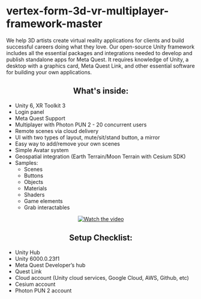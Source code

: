 # vertex-form-3d-vr-multiplayer-framework-master
We help 3D artists create virtual reality applications for clients and build successful careers doing what they love. Our open-source Unity framework includes all the essential packages and integrations needed to develop and publish standalone apps for Meta Quest. It requires knowledge of Unity, a desktop with a graphics card, Meta Quest Link, and other essential software for building your own applications.
<h2 align="center"><b>What's inside:</b></h2>

- Unity 6, XR Toolkit 3
- Login panel
- Meta Quest Support
- Multiplayer with Photon PUN 2 - 20 concurrent users
- Remote scenes via cloud delivery
- UI with two types of layout, mute/sit/stand button, a mirror
- Easy way to add/remove your own scenes
- Simple Avatar system
- Geospatial integration (Earth Terrain/Moon Terrain with Cesium SDK)
- Samples:
  - Scenes
  - Buttons
  - Objects
  - Materials
  - Shaders
  - Game elements
  - Grab interactables

<div align="center">
  <a href="https://youtu.be/63QV10y7MsY">
    <img src="https://your-custom-image-url.jpg" alt="Watch the video" style="border:none; max-width:100%; height:auto;">
  </a>
</div>







  <h2 align="center"><b>Setup Checklist:</b></h2>

- Unity Hub 
- Unity 6000.0.23f1
- Meta Quest Developer’s hub 
- Quest Link 
- Cloud account (Unity cloud services, Google Cloud, AWS, Github, etc) 
- Cesium account 
- Photon PUN 2 account 


